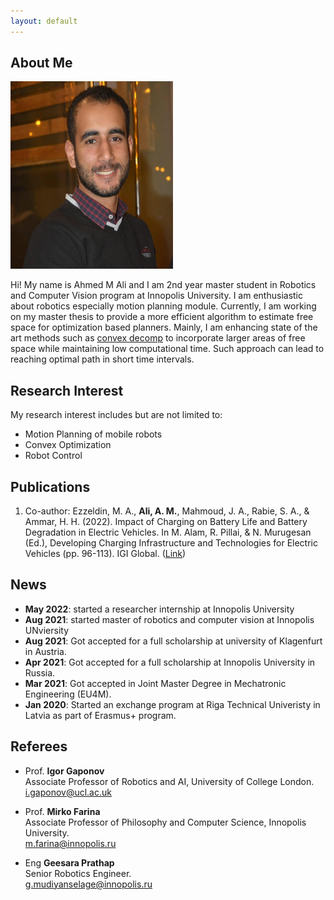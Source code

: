 ```yaml
---
layout: default
---
```


## About Me

 <img class="profile-picture" src="pp.jpg" width="260px" height="300px"> 

Hi! My name is Ahmed M Ali and I am 2nd year master student in Robotics and Computer Vision program at Innopolis University. I am enthusiastic about robotics especially motion planning module.  Currently, I am working on my master thesis to provide a more efficient algorithm to estimate free space for optimization based planners. Mainly, I am enhancing state of the art methods such as [convex decomp](https://ieeexplore.ieee.org/document/7839930) to incorporate larger areas of free space while maintaining low computational time. Such approach can lead to reaching optimal path in short time intervals. 


## Research Interest
My research interest includes but are not limited to:
*   Motion Planning of mobile robots
*   Convex Optimization
*   Robot Control

## Publications

1. Co-author: Ezzeldin, M. A., **Ali, A. M.**, Mahmoud, J. A., Rabie, S. A., & Ammar, H. H. (2022).
    Impact of Charging on Battery Life and Battery Degradation in Electric Vehicles. In M. Alam,
    R. Pillai, & N. Murugesan (Ed.), Developing Charging Infrastructure and Technologies for Electric
    Vehicles (pp. 96-113). IGI Global. ([Link](https://doi.org/10.4018/978-1-7998-6858-3.ch005))


## News
* **May 2022**: started a researcher internship at Innopolis University
* **Aug 2021**: started master of robotics and computer vision at Innopolis UNviersity
* **Aug 2021**: Got accepted for a full scholarship at university of Klagenfurt in Austria.
* **Apr 2021**: Got accepted for a full scholarship at Innopolis University in Russia.
* **Mar 2021**: Got accepted in Joint Master Degree in Mechatronic Engineering (EU4M).
* **Jan 2020**: Started an exchange program at Riga Technical Univeristy in Latvia as part of Erasmus+ program.

## Referees
* Prof. **Igor Gaponov** <br />
    Associate Professor of Robotics and AI, University of College London. <br />
    i.gaponov@ucl.ac.uk

*  Prof. **Mirko Farina** <br />
    Associate Professor of Philosophy and Computer Science, Innopolis University. <br /> 
    m.farina@innopolis.ru 

* Eng **Geesara Prathap** <br />
   Senior Robotics Engineer. <br />
   g.mudiyanselage@innopolis.ru 

